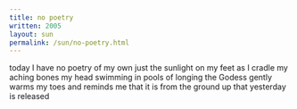```yaml
---
title: no poetry
written: 2005
layout: sun
permalink: /sun/no-poetry.html
---
```


<div class="poem">
today I have no poetry  
of my own  
just the sunlight  
on my feet  
as I cradle  
my aching bones  
my head swimming  
in pools of longing  
the Godess gently warms  
my toes  
and reminds me
that it is  
from the ground up  
that yesterday  
is released
</div>
